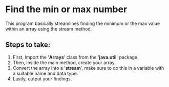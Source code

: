 # Find the min or max number
This program basically streamlines finding the minimum or the max value within an array using the stream method.

## Steps to take:

1. First, Import the '**Arrays**' class from the '**java.util**' package.
2. Then, inside the main method, create your array.
3. Convert the array into a '**stream**', make sure to do this in a variable with a suitable name and data type.
4. Lastly, output your findings.